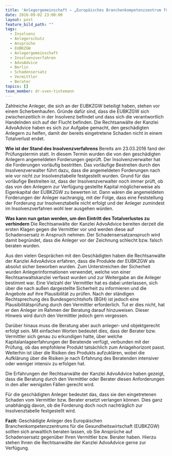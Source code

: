 ```yaml
---
title: 'Anlegergemeinschaft – „Europäisches Branchenkompetenzzentrum für die Gesundheitswirtschaft (kurz: EUBKZGW)'
date: 2016-09-02 23:00:00
layout: post
feature_bild_path: ""
tags:
  - Insolvenz
  - Anlegerschutz
  - Ansprüche
  - EUBKZGW
  - Anlegergemeinschaft
  - Insolvenzverfahren
  - AdvoAdvice
  - Berlin
  - Schadensersatz
  - Vermittler
  - Berater
topics: []
team_member: dr-sven-tintemann
---
```



Zahlreiche Anleger, die sich an der EUBKZGW beteiligt haben, stehen vor einem Scherbenhaufen. Gründe dafür sind, dass die EUBKZGW sich zwischenzeitlich in der Insolvenz befindet und dass sich die verantwortlich Handelnden sich auf der Flucht befinden. Die Rechtsanwälte der Kanzlei AdvoAdvice haben es sich zur Aufgabe gemacht, den geschädigten Anlegern zu helfen, damit der bereits eingetretene Schaden nicht in einem Totalverlust endet.

**Wie ist der Stand des Insolvenzverfahrens**  Bereits am 23.03.2016 fand der Prüfungstermin statt. In diesem Termin wurden die von den geschädigten Anlegern angemeldeten Forderungen geprüft. Der Insolvenzverwalter hat die Forderungen vorläufig bestritten. Das vorläufige Bestreiten durch den Insolvenzverwalter führt dazu, dass die angemeldeten Forderungen nach wie vor nicht zur Insolvenztabelle festgestellt wurden. Grund für das vorläufige Bestreiten ist, dass der Insolvenzverwalter noch immer prüft, ob das von den Anlegern zur Verfügung gestellte Kapital möglicherweise als Eigenkapital der EUBKZGW zu bewerten ist. Dann wären die angemeldeten Forderungen der Anleger nachrangig, mit der Folge, dass eine Feststellung der Forderung zur Insolvenztabelle nicht erfolgt und der Anleger zumindest im Insolvenzverfahren wohl leer ausgehen würden.

**Was kann nun getan werden, um den Eintritt des Totalverlustes zu verhindern**   Die Rechtsanwälte der Kanzlei AdvoAdvice bereiten derzeit die ersten Klagen gegen die Vermittler vor und werden diese auf Schadensersatz in Anspruch nehmen. Der Schadensersatzanspruch wird damit begründet, dass die Anleger vor der Zeichnung schlecht bzw. falsch beraten wurden.

Aus den vielen Gesprächen mit den Geschädigten haben die Rechtsanwälte der Kanzlei AdvoAdvice erfahren, dass die Produkte der EUBKZGW als absolut sicher beworben wurden. Zum Unterstreichen der Sicherheit wurden Anlegerinformationen verwendet, welche von einer Rechtsanwaltskanzlei verfasst wurden und zur Weitergabe an die Anleger bestimmt war. Eine Vielzahl der Vermittler hat es dabei unterlassen, sich über die nach außen dargestellte Sicherheit zu informieren und die Angebote auf ihre Plausibilität zu prüfen. Nach der ständigen Rechtsprechung des Bundesgerichtshofs (BGH) ist jedoch eine Plausibilitätsprüfung durch den Vermittler erforderlich. Tut er dies nicht, hat er den Anleger im Rahmen der Beratung darauf hinzuweisen. Dieser Hinweis wird durch den Vermittler jedoch gern vergessen.

Darüber hinaus muss die Beratung aber auch anleger- und objektgerecht erfolgt sein. Mit einfachen Worten bedeutet dies, dass der Berater bzw. Vermittler sich genau zu erkundigen hatte, über welche Kapitalanlageerfahrungen der Beratende verfügt, verbunden mit der Prüfung, ob das empfohlene Produkt tatsächlich zum Anlagehorizont passt. Weiterhin ist über die Risiken des Produkts aufzuklären, wobei die Aufklärung über die Risiken je nach Erfahrung des Beratenden intensiver oder weniger intensiv zu erfolgen hat.

Die Erfahrungen der Rechtsanwälte der Kanzlei AdvoAdvice haben gezeigt, dass die Beratung durch den Vermittler oder Berater diesen Anforderungen in den aller wenigsten Fällen gerecht wird.

Für die geschädigten Anleger bedeutet das, dass sie den eingetretenen Schaden vom Vermittler bzw. Berater ersetzt verlangen können. Dies ganz unabhängig davon, ob die Forderung doch noch nachträglich zur Insolvenztabelle festgestellt wird.

**Fazit:**   Geschädigte Anleger des Europäischen Branchenkompetenzzentrums für die Gesundheitswirtschaft (EUBKZGW) sollten sich anwaltlich beraten lassen, ob Sie Ansprüche auf Schadensersatz gegenüber Ihren Vermittler bzw. Berater haben. Hierzu stehen Ihnen die Rechtsanwälte der Kanzlei AdvoAdvice gerne zur Verfügung.
